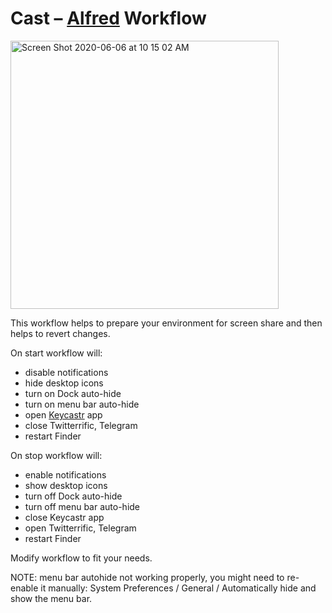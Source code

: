 # Cast – [Alfred](https://www.alfredapp.com/) Workflow

<img width="429" alt="Screen Shot 2020-06-06 at 10 15 02 AM" src="https://user-images.githubusercontent.com/3620471/83946418-bf29fe00-a7de-11ea-8c15-625bf204f1b5.png">

This workflow helps to prepare your environment for screen share and then helps to revert changes.

On start workflow will:
* disable notifications
* hide desktop icons
* turn on Dock auto-hide
* turn on menu bar auto-hide
* open [Keycastr](https://github.com/keycastr/keycastr) app
* close Twitterrific, Telegram
* restart Finder

On stop workflow will:
* enable notifications
* show desktop icons
* turn off Dock auto-hide
* turn off menu bar auto-hide
* close Keycastr app
* open Twitterrific, Telegram
* restart Finder

Modify workflow to fit your needs.

NOTE: menu bar autohide not working properly, you might need to re-enable it manually: System Preferences / General / Automatically hide and show the menu bar.
